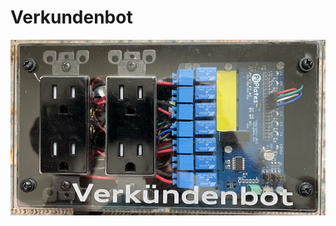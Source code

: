 # Verkundenbot

![Verkundenbot](https://github.com/highhair20/verkundenbot/blob/master/resources/vkb_large.jpg?raw=true)

